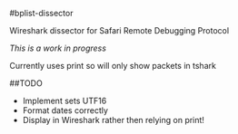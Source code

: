 #bplist-dissector

Wireshark dissector for Safari Remote Debugging Protocol

*This is a work in progress*

Currently uses print so will only show packets in tshark

##TODO

- Implement sets UTF16
- Format dates correctly
- Display in Wireshark rather then relying on print!
